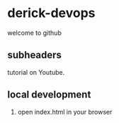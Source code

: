 # derick-devops

welcome to github

## subheaders

tutorial on Youtube.
## local development

1. open index.html in your browser 
